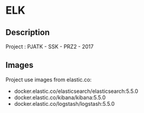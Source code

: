 # ELK
## Description
Project : PJATK - SSK - PRZ2 - 2017

## Images
Project use images from elastic.co:
- docker.elastic.co/elasticsearch/elasticsearch:5.5.0
- docker.elastic.co/kibana/kibana:5.5.0
- docker.elastic.co/logstash/logstash:5.5.0
